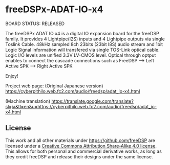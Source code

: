 # freeDSPx-ADAT-IO-x4

BOARD STATUS: RELEASED

The freeDSPx ADAT IO x4 is a digital IO expansion board for the freeDSP family. 
It provides 4 Lightpipe(I2S) inputs and 4 Lightpipe outputs via single Toslink Cable.
48kHz sampled 8ch 23bits (23bit I8S) audio stream and 1bit Logic Signal information will transfered via single TOS-Link optical cable.
Logic I/O levels are unified 3.3V LV-CMOS level.
Optical through optput enables to connect the cascade connections such as FreeDSP --> Left Active SPK --> Right Active SPK

Enjoy!

Project web page:
(Original Japanese version) https://cyberpithilo.web.fc2.com/audio/freedsp/adat_io-x4.html

(Machine translation) https://translate.google.com/translate?sl=ja&tl=en&u=https://cyberpithilo.web.fc2.com/audio/freedsp/adat_io-x4.html

## License

This work and all other materials under https://github.com/freeDSP are licensed under a <a rel="license" href="http://creativecommons.org/licenses/by-sa/4.0/legalcode">Creative Commons Attribution Share-Alike 4.0 license</a>. This allows for both personal and commercial derivative works, as long as they credit freeDSP and release their designs under the same license.
